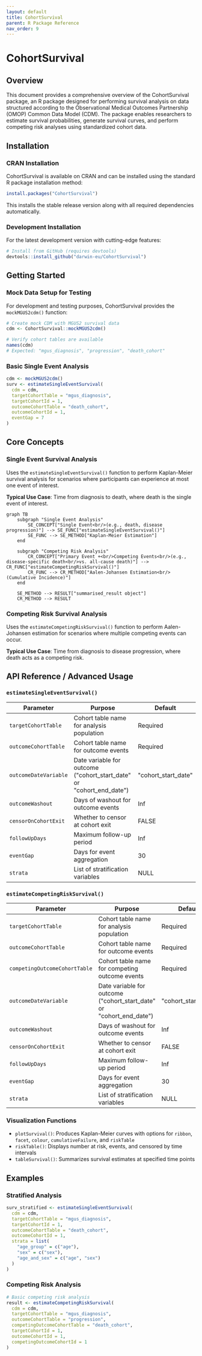 ```yaml
---
layout: default
title: CohortSurvival
parent: R Package Reference
nav_order: 9
---
```


# CohortSurvival

## Overview

This document provides a comprehensive overview of the CohortSurvival package, an R package designed for performing survival analysis on data structured according to the Observational Medical Outcomes Partnership (OMOP) Common Data Model (CDM). The package enables researchers to estimate survival probabilities, generate survival curves, and perform competing risk analyses using standardized cohort data.

## Installation

### CRAN Installation

CohortSurvival is available on CRAN and can be installed using the standard R package installation method:

```r
install.packages("CohortSurvival")
```

This installs the stable release version along with all required dependencies automatically.

### Development Installation

For the latest development version with cutting-edge features:

```r
# Install from GitHub (requires devtools)
devtools::install_github("darwin-eu/CohortSurvival")
```

## Getting Started

### Mock Data Setup for Testing

For development and testing purposes, CohortSurvival provides the `mockMGUS2cdm()` function:

```r
# Create mock CDM with MGUS2 survival data
cdm <- CohortSurvival::mockMGUS2cdm()

# Verify cohort tables are available
names(cdm)
# Expected: "mgus_diagnosis", "progression", "death_cohort"
```

### Basic Single Event Analysis

```r
cdm <- mockMGUS2cdm()
surv <- estimateSingleEventSurvival(
  cdm = cdm,
  targetCohortTable = "mgus_diagnosis",
  targetCohortId = 1,
  outcomeCohortTable = "death_cohort",
  outcomeCohortId = 1,
  eventGap = 7
)
```

## Core Concepts

### Single Event Survival Analysis

Uses the `estimateSingleEventSurvival()` function to perform Kaplan-Meier survival analysis for scenarios where participants can experience at most one event of interest.

**Typical Use Case**: Time from diagnosis to death, where death is the single event of interest.

```mermaid
graph TB
    subgraph "Single Event Analysis"
        SE_CONCEPT["Single Event<br/>(e.g., death, disease progression)"] --> SE_FUNC["estimateSingleEventSurvival()"]
        SE_FUNC --> SE_METHOD["Kaplan-Meier Estimation"]
    end
    
    subgraph "Competing Risk Analysis"
        CR_CONCEPT["Primary Event +<br/>Competing Events<br/>(e.g., disease-specific death<br/>vs. all-cause death)"] --> CR_FUNC["estimateCompetingRiskSurvival()"]
        CR_FUNC --> CR_METHOD["Aalen-Johansen Estimation<br/>(Cumulative Incidence)"]
    end
    
    SE_METHOD --> RESULT["summarised_result object"]
    CR_METHOD --> RESULT
```

### Competing Risk Survival Analysis  

Uses the `estimateCompetingRiskSurvival()` function to perform Aalen-Johansen estimation for scenarios where multiple competing events can occur.

**Typical Use Case**: Time from diagnosis to disease progression, where death acts as a competing risk.

## API Reference / Advanced Usage

### `estimateSingleEventSurvival()`

| Parameter | Purpose | Default |
| --- | --- | --- |
| `targetCohortTable`| Cohort table name for analysis population| Required |
| `outcomeCohortTable`| Cohort table name for outcome events| Required |
| `outcomeDateVariable`| Date variable for outcome ("cohort_start_date" or "cohort_end_date")| "cohort_start_date" |
| `outcomeWashout`| Days of washout for outcome events| Inf |
| `censorOnCohortExit`| Whether to censor at cohort exit| FALSE |
| `followUpDays`| Maximum follow-up period| Inf |
| `eventGap`| Days for event aggregation| 30 |
| `strata`| List of stratification variables| NULL |

### `estimateCompetingRiskSurvival()`

| Parameter | Purpose | Default |
| --- | --- | --- |
| `targetCohortTable`| Cohort table name for analysis population| Required |
| `outcomeCohortTable`| Cohort table name for outcome events| Required |
| `competingOutcomeCohortTable`| Cohort table name for competing outcome events| Required |
| `outcomeDateVariable`| Date variable for outcome ("cohort_start_date" or "cohort_end_date")| "cohort_start_date" |
| `outcomeWashout`| Days of washout for outcome events| Inf |
| `censorOnCohortExit`| Whether to censor at cohort exit| FALSE |
| `followUpDays`| Maximum follow-up period| Inf |
| `eventGap`| Days for event aggregation| 30 |
| `strata`| List of stratification variables| NULL |

### Visualization Functions

- `plotSurvival()`: Produces Kaplan-Meier curves with options for `ribbon`, `facet`, `colour`, `cumulativeFailure`, and `riskTable`
- `riskTable()`: Displays number at risk, events, and censored by time intervals
- `tableSurvival()`: Summarizes survival estimates at specified time points

## Examples

### Stratified Analysis

```r
surv_stratified <- estimateSingleEventSurvival(
  cdm = cdm,
  targetCohortTable = "mgus_diagnosis",
  targetCohortId = 1,
  outcomeCohortTable = "death_cohort",
  outcomeCohortId = 1,
  strata = list(
    "age_group" = c("age"),
    "sex" = c("sex"),
    "age_and_sex" = c("age", "sex")
  )
)
```

### Competing Risk Analysis

```r
# Basic competing risk analysis
result <- estimateCompetingRiskSurvival(
  cdm = cdm,
  targetCohortTable = "mgus_diagnosis",
  outcomeCohortTable = "progression", 
  competingOutcomeCohortTable = "death_cohort",
  targetCohortId = 1,
  outcomeCohortId = 1,
  competingOutcomeCohortId = 1
)
```
